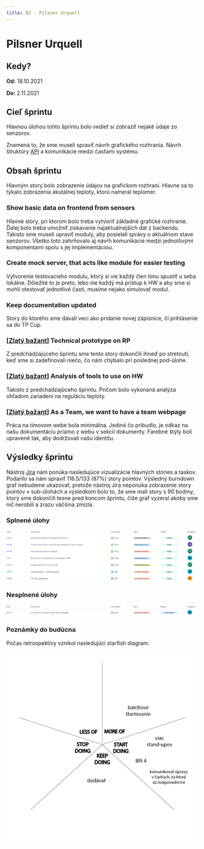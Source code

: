 ```yaml
---
title: 02 - Pilsner Urquell
---
```


# Pilsner Urquell

## Kedy?

**Od:** 18.10.2021

**Do:** 2.11.2021

## Cieľ šprintu

Hlavnou úlohou tohto šprintu bolo vedieť si zobraziť nejaké údaje zo senzorov. 

Znamená to, že sme museli spraviť návrh grafického rozhrania. Návrh štruktúry [API](../../technical-doc/architecture/api-reference.md) a komunikácie medzi časťami systému.

## Obsah šprintu

Hlavným story bolo zobrazenie údajov na grafickom rozhraní. Hlavne sa to týkalo zobrazenia akutálnej teploty, ktorú nameral teplomer.

### Show basic data on frontend from sensors

Hlavné story, pri ktorom bolo treba vytvoriť základné grafické rozhranie. Ďalej bolo treba umožniť získavanie najaktuálnejších dát z backendu. Takisto sme museli upraviť moduly, aby posielali správy o aktuálnom stave senzorov. Všetko toto zahrňovalo aj návrh komunikácie medzi jednotlivými komponentami spolu s jej implementáciou.

### Create mock server, that acts like module for easier testing

Vytvorenie testovacieho modulu, ktorý si vie každý člen tímu spustiť u seba lokálne. Dôležité to je preto, lebo nie každý má prístup k HW a aby sme si mohli otestovať jednotlivé časti, musíme nejako simulovať modul.

### Keep documentation updated

Story do ktorého sme dávali veci ako pridanie novej zápisnice, či prihlásenie sa do TP Cup.

### [[Zlatý bažant](01.md)] Technical prototype on RP

Z predchádzajúceho šprintu sme tento story dokončili ihneď po stretnutí, keď sme si zadefinovali niečo, čo nám chýbalo pri poslednej pod-úlohe.

### [[Zlatý bažant](01.md)] Analysis of tools to use on HW

Takisto z predchádzajúceho šprintu. Pričom bolo vykonaná analýza ohľadom zariadení na reguláciu teploty.

### [[Zlatý bažant](01.md)] As a Team, we want to have a team webpage

Práca na tímovom webe bola minimálna. Jediné čo pribudlo, je odkaz na našu dokumentáciu priamo z webu v sekcií dokumenty. Farebné štýly boli upravené tak, aby dodržovali našu identitu.

## Výsledky šprintu

Nástroj [Jira](../methodics/jira.md) nám ponúka nasledujúce vizualizácie hlavných stories a taskov. Podarilo sa nám spraviť 116.5/133 (87%) story pointov. Výsledný burndown graf nebudeme ukazovať, pretože nástroj Jira neponúka zobrazenie story pointov v sub-úlohách a výsledkom bolo to, že sme mali story s 90 bodmy, ktorý sme dokončili tesne pred koncom šprintu, čiže graf vyzeral akoby sme nič nerobili a zrazu väčšina zmizla.

### Splnené úlohy

![Done](../../../static/img/sprints/sprint-02-1.png)

### Nesplnené úlohy

![Not Done](../../../static/img/sprints/sprint-02-2.png)

### Poznámky do budúcna

Počas retrospektívy vznikol nasledujúci starfish diagram.

![starfish_retrospective_2.png](../../../static/img/starfish_retrospective_2.png)
